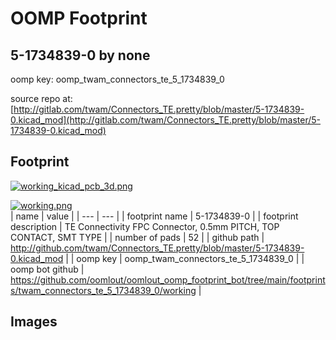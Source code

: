 # OOMP Footprint  
## 5-1734839-0  by none  
  
oomp key: oomp_twam_connectors_te_5_1734839_0  
  
source repo at: [http://gitlab.com/twam/Connectors_TE.pretty/blob/master/5-1734839-0.kicad_mod](http://gitlab.com/twam/Connectors_TE.pretty/blob/master/5-1734839-0.kicad_mod)  
## Footprint  
  
[![working_kicad_pcb_3d.png](working_kicad_pcb_3d_600.png)](working_kicad_pcb_3d.png)  
  
[![working.png](working_600.png)](working.png)  
| name | value | 
| --- | --- | 
| footprint name | 5-1734839-0 | 
| footprint description | TE Connectivity FPC Connector, 0.5mm PITCH, TOP CONTACT, SMT TYPE | 
| number of pads | 52 | 
| github path | http://github.com/twam/Connectors_TE.pretty/blob/master/5-1734839-0.kicad_mod | 
| oomp key | oomp_twam_connectors_te_5_1734839_0 | 
| oomp bot github | https://github.com/oomlout/oomlout_oomp_footprint_bot/tree/main/footprints/twam_connectors_te_5_1734839_0/working | 
## Images  
